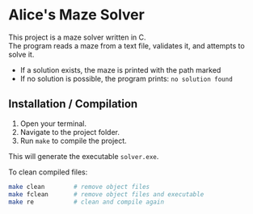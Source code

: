 # Alice's Maze Solver
This project is a maze solver written in C.  
The program reads a maze from a text file, validates it, and attempts to solve it.  

- If a solution exists, the maze is printed with the path marked  
- If no solution is possible, the program prints: `no solution found`

## Installation / Compilation
1. Open your terminal.  
2. Navigate to the project folder.  
3. Run `make` to compile the project.  

This will generate the executable `solver.exe`.  

To clean compiled files:  
```bash
make clean        # remove object files
make fclean       # remove object files and executable
make re           # clean and compile again

